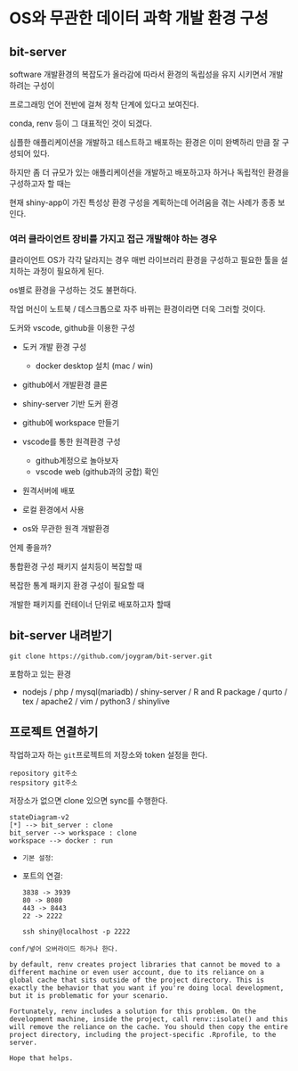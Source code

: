 # OS와 무관한 데이터 과학 개발 환경 구성

## bit-server

software 개발환경의 복잡도가 올라감에 따라서 환경의 독립성을 유지 시키면서 개발하려는 구성이

프로그래밍 언어 전반에 걸쳐 정착 단계에 있다고 보여진다.

conda, renv 등이 그 대표적인 것이 되겠다.

심플한 애플리케이션을 개발하고 테스트하고 배포하는 환경은 이미 완벽하리 만큼 잘 구성되어 있다.

하지만 좀 더 규모가 있는 애플리케이션을 개발하고 배포하고자 하거나 독립적인 환경을 구성하고자 할 때는

현재 shiny-app이 가진 특성상 환경 구성을 계획하는데 어려움을 겪는 사례가 종종 보인다.

### 여러 클라이언트 장비를 가지고 접근 개발해야 하는 경우

클라이언트 OS가 각각 달라지는 경우 매번 라이브러리 환경을 구성하고 필요한 툴을 설치하는 과정이 필요하게 된다.

os별로 환경을 구성하는 것도 불편하다.

작업 머신이 노트북 / 데스크톱으로 자주 바뀌는 환경이라면 더욱 그러할 것이다.

도커와 vscode, github을 이용한 구성

- 도커 개발 환경 구성

  - docker desktop 설치 (mac / win)
- github에서 개발환경 클론
- shiny-server 기반 도커 환경
- github에 workspace 만들기
- vscode를 통한 원격환경 구성

  - github계정으로 놀아보자
  - vscode web (github과의 궁합) 확인
- 원격서버에 배포
- 로컬 환경에서 사용
- os와 무관한 원격 개발환경

언제 좋을까?

통합환경 구성 패키지 설치등이 복잡할 때

복잡한 통계 패키지 환경 구성이 필요할 때

개발한 패키지를 컨테이너 단위로 배포하고자 할때

## bit-server 내려받기

```
git clone https://github.com/joygram/bit-server.git
```

포함하고 있는 환경

- nodejs / php / mysql(mariadb) / shiny-server / R and R package / qurto / tex / apache2 / vim / python3 / shinylive

## 프로젝트 연결하기

작업하고자 하는 `git`프로젝트의 저장소와 token 설정을 한다.

```
repository git주소 
respsitory git주소
```

저장소가 없으면 clone 있으면 sync를 수행한다.

```mermaid
stateDiagram-v2
[*] --> bit_server : clone
bit_server --> workspace : clone 
workspace --> docker : run
```

- `기본 설정`:

- 포트의 연결:

  ```
  3838 -> 3939 
  80 -> 8080
  443 -> 8443
  22 -> 2222
  ```

  ```
  ssh shiny@localhost -p 2222
  ```

```
conf/넣어 오버라이드 하거나 한다. 
```

```
by default, renv creates project libraries that cannot be moved to a different machine or even user account, due to its reliance on a global cache that sits outside of the project directory. This is exactly the behavior that you want if you're doing local development, but it is problematic for your scenario.

Fortunately, renv includes a solution for this problem. On the development machine, inside the project, call renv::isolate() and this will remove the reliance on the cache. You should then copy the entire project directory, including the project-specific .Rprofile, to the server.

Hope that helps.
```

